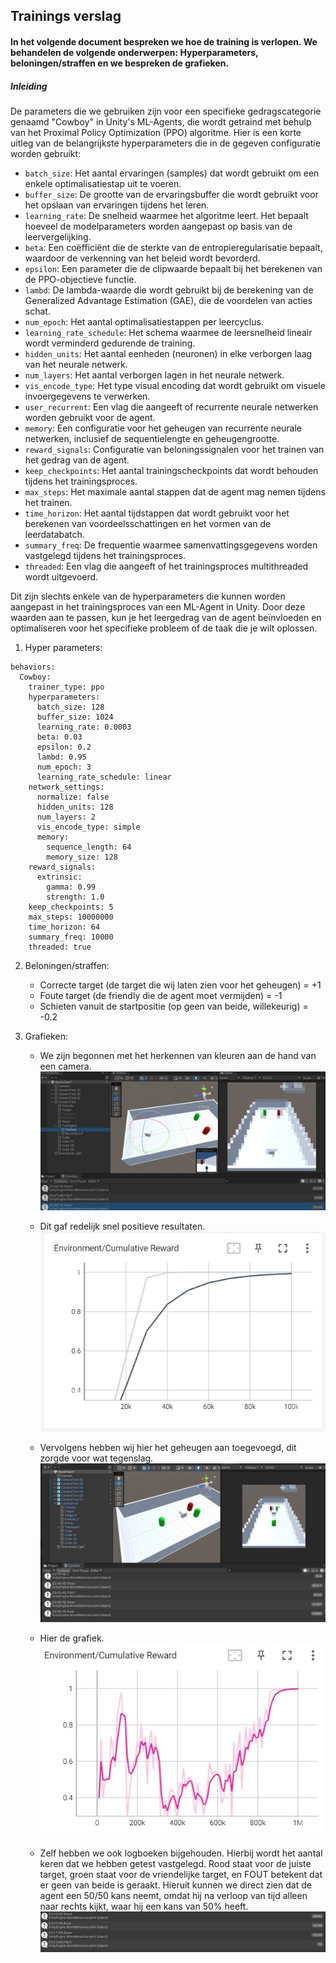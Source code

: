 ## Trainings verslag
#### In het volgende document bespreken we hoe de training is verlopen. We behandelen de volgende onderwerpen: Hyperparameters, beloningen/straffen en we bespreken de grafieken.

##### Inleiding
De parameters die we gebruiken zijn voor een specifieke gedragscategorie genaamd "Cowboy" in Unity's ML-Agents, die wordt getraind met behulp van het Proximal Policy Optimization (PPO) algoritme. Hier is een korte uitleg van de belangrijkste hyperparameters die in de gegeven configuratie worden gebruikt:

- `batch_size`: Het aantal ervaringen (samples) dat wordt gebruikt om een enkele optimalisatiestap uit te voeren.
- `buffer_size`: De grootte van de ervaringsbuffer die wordt gebruikt voor het opslaan van ervaringen tijdens het leren.
- `learning_rate`: De snelheid waarmee het algoritme leert. Het bepaalt hoeveel de modelparameters worden aangepast op basis van de leervergelijking.
- `beta`: Een coëfficiënt die de sterkte van de entropieregularisatie bepaalt, waardoor de verkenning van het beleid wordt bevorderd.
- `epsilon`: Een parameter die de clipwaarde bepaalt bij het berekenen van de PPO-objectieve functie.
- `lambd`: De lambda-waarde die wordt gebruikt bij de berekening van de Generalized Advantage Estimation (GAE), die de voordelen van acties schat.
- `num_epoch`: Het aantal optimalisatiestappen per leercyclus.
- `learning_rate_schedule`: Het schema waarmee de leersnelheid lineair wordt verminderd gedurende de training.
- `hidden_units`: Het aantal eenheden (neuronen) in elke verborgen laag van het neurale netwerk.
- `num_layers`: Het aantal verborgen lagen in het neurale netwerk.
- `vis_encode_type`: Het type visual encoding dat wordt gebruikt om visuele invoergegevens te verwerken.
- `user_recurrent`: Een vlag die aangeeft of recurrente neurale netwerken worden gebruikt voor de agent.
- `memory`: Een configuratie voor het geheugen van recurrente neurale netwerken, inclusief de sequentielengte en geheugengrootte.
- `reward_signals`: Configuratie van beloningssignalen voor het trainen van het gedrag van de agent.
- `keep_checkpoints`: Het aantal trainingscheckpoints dat wordt behouden tijdens het trainingsproces.
- `max_steps`: Het maximale aantal stappen dat de agent mag nemen tijdens het trainen.
- `time_horizon`: Het aantal tijdstappen dat wordt gebruikt voor het berekenen van voordeelsschattingen en het vormen van de leerdatabatch.
- `summary_freq`: De frequentie waarmee samenvattingsgegevens worden vastgelegd tijdens het trainingsproces.
- `threaded`: Een vlag die aangeeft of het trainingsproces multithreaded wordt uitgevoerd.

Dit zijn slechts enkele van de hyperparameters die kunnen worden aangepast in het trainingsproces van een ML-Agent in Unity. Door deze waarden aan te passen, kun je het leergedrag van de agent beïnvloeden en optimaliseren voor het specifieke probleem of de taak die je wilt oplossen.

1. Hyper parameters:
```
behaviors:
  Cowboy:
    trainer_type: ppo
    hyperparameters:
      batch_size: 128
      buffer_size: 1024
      learning_rate: 0.0003
      beta: 0.03
      epsilon: 0.2
      lambd: 0.95
      num_epoch: 3
      learning_rate_schedule: linear
    network_settings:
      normalize: false
      hidden_units: 128
      num_layers: 2
      vis_encode_type: simple
      memory:
        sequence_length: 64
        memory_size: 128
    reward_signals:
      extrinsic:
        gamma: 0.99
        strength: 1.0
    keep_checkpoints: 5
    max_steps: 10000000
    time_horizon: 64
    summary_freq: 10000
    threaded: true
```


2. Beloningen/straffen:
   - Correcte target (de target die wij laten zien voor het geheugen) = +1
   - Foute target (de friendly die de agent moet vermijden) = -1
   - Schieten vanuit de startpositie (op geen van beide, willekeurig) = -0.2


3. Grafieken:
   - We zijn begonnen met het herkennen van kleuren aan de hand van een camera.
   ![image](https://github.com/AP-IT-GH/eindproject-Bullet-Time-VR/blob/main/Images/Training/Camera_1.jpg)

   - Dit gaf redelijk snel positieve resultaten.
   ![image](https://github.com/AP-IT-GH/eindproject-Bullet-Time-VR/blob/main/Images/Training/Camera_2t.jpg)


   - Vervolgens hebben wij hier het geheugen aan toegevoegd, dit zorgde voor wat tegenslag.
   ![image](https://github.com/AP-IT-GH/eindproject-Bullet-Time-VR/blob/main/Images/Training/CamMem_2.jpg)

   - Hier de grafiek.
   ![image](https://github.com/AP-IT-GH/eindproject-Bullet-Time-VR/blob/main/Images/Training/CamMem_2t.jpg)
	
   - Zelf hebben we ook logboeken bijgehouden. Hierbij wordt het aantal keren dat we hebben getest vastgelegd. Rood staat voor de juiste target, groen staat voor de vriendelijke target, en FOUT betekent dat       er geen van beide is geraakt. Hieruit kunnen we direct zien dat de agent een 50/50 kans neemt, omdat hij na verloop van tijd alleen naar rechts kijkt, waar hij een kans van 50% heeft.
   ![image](https://github.com/AP-IT-GH/eindproject-Bullet-Time-VR/blob/main/Images/Training/CamMem_1.jpg)
   
